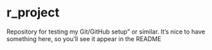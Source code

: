 # r_project
Repository for testing my Git/GitHub setup” or similar. It’s nice to have something here, so you’ll see it appear in the README
